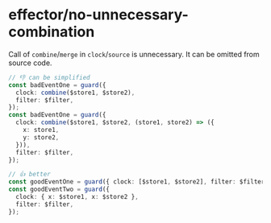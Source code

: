 # effector/no-unnecessary-combination

Call of `combine`/`merge` in `clock`/`source` is unnecessary. It can be omitted from source code.

```ts
// 👎 can be simplified
const badEventOne = guard({
  clock: combine($store1, $store2),
  filter: $filter,
});
const badEventOne = guard({
  clock: combine($store1, $store2, (store1, store2) => ({
    x: store1,
    y: store2,
  })),
  filter: $filter,
});

// 👍 better
const goodEventOne = guard({ clock: [$store1, $store2], filter: $filter });
const goodEventTwo = guard({
  clock: { x: $store1, x: $store2 },
  filter: $filter,
});
```
